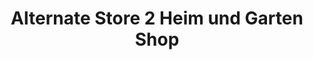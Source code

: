 ---
title: "Alternate Store 2 Heim und Garten Shop"
url: /linden/alternate-store-2-heim-und-garten-shop/
shop: Dorfladen
---